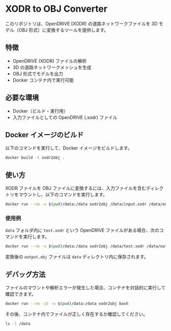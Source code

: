 # XODR to OBJ Converter
このリポジトリは、OpenDRIVE (XODR) の道路ネットワークファイルを 3D モデル（OBJ 形式）に変換するツールを提供します。

## 特徴
- OpenDRIVE (XODR) ファイルの解析
- 3D の道路ネットワークメッシュを生成
- OBJ 形式でモデルを出力
- Docker コンテナ内で実行可能

## 必要な環境
- Docker（ビルド・実行用）
- 入力ファイルとしての OpenDRIVE (.xodr) ファイル

## Docker イメージのビルド

以下のコマンドを実行して、Docker イメージをビルドします。

```sh
docker build -t xodr2obj .
```

## 使い方

XODR ファイルを OBJ ファイルに変換するには、入力ファイルを含むディレクトリをマウントし、以下のコマンドを実行します。

```sh
docker run --rm -v $(pwd)/data:/data xodr2obj /data/input.xodr /data/output.obj
```

### 使用例
`data` フォルダ内に `test.xodr` という OpenDRIVE ファイルがある場合、次のコマンドを実行します。

```sh
docker run --rm -v $(pwd)/data:/data xodr2obj /data/test.xodr /data/output.obj
```

変換後の `output.obj` ファイルは `data` ディレクトリ内に保存されます。

## デバッグ方法
ファイルのマウントや解析エラーが発生した場合、コンテナを対話的に実行して確認できます。

```sh
docker run --rm -it -v $(pwd)/data:/data xodr2obj bash
```

その後、コンテナ内でファイルが正しく存在するか確認してください。

```sh
ls -l /data
```
